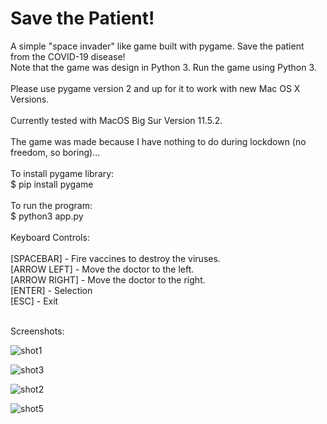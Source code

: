 # Save the Patient!

A simple "space invader" like game built with pygame. Save the patient from the COVID-19 disease!<br />
Note that the game was design in Python 3.  Run the game using Python 3.<br /><br />
Please use pygame version 2 and up for it to work with new Mac OS X Versions.
<br />
<br />
Currently tested with MacOS Big Sur Version 11.5.2.
<br />
<br />
The game was made because I have nothing to do during lockdown (no freedom, so boring)...
<br />
<br />
To install pygame library:<br />
$ pip install pygame
<br />
<br />
To run the program:<br />
$ python3 app.py
<br />
<br />
Keyboard Controls:<br />
<br />
\[SPACEBAR\] - Fire vaccines to destroy the viruses.<br />
\[ARROW LEFT\] - Move the doctor to the left.<br />
\[ARROW RIGHT\] - Move the doctor to the right.<br />
\[ENTER\] - Selection<br />
\[ESC\] - Exit<br />
<br />

Screenshots:


![shot1](https://user-images.githubusercontent.com/2027197/80925885-13982300-8dc6-11ea-9238-c743434d6ab6.png)

![shot3](https://user-images.githubusercontent.com/2027197/80925888-185cd700-8dc6-11ea-9501-8d6217c7da5e.png)

![shot2](https://user-images.githubusercontent.com/2027197/80925893-1bf05e00-8dc6-11ea-9a7b-c139e974e9b4.png)

![shot5](https://user-images.githubusercontent.com/2027197/80926804-f5cdbc80-8dcb-11ea-8071-abda8963ff7c.png)


